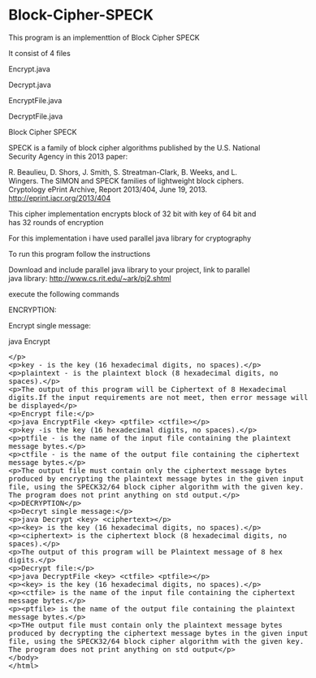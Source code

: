 # Block-Cipher-SPECK
This program is an implementtion of Block Cipher SPECK

It consist of 4 files

Encrypt.java

Decrypt.java

EncryptFile.java

DecryptFile.java

Block Cipher SPECK

SPECK is a family of block cipher algorithms published by the U.S. National Security Agency in this 2013 paper:

R. Beaulieu, D. Shors, J. Smith, S. Streatman-Clark, B. Weeks, and L. Wingers. The SIMON and SPECK families of lightweight block ciphers. Cryptology ePrint Archive, Report 2013/404, June 19, 2013.  http://eprint.iacr.org/2013/404

This cipher implementation encrypts block of 32 bit with key of 64 bit and has 32 rounds of encryption

For this implementation i have used parallel java library for cryptography

To run this program follow the instructions

Download and include parallel java library to your project, link to parallel java library: http://www.cs.rit.edu/~ark/pj2.shtml

execute the following commands

ENCRYPTION:

Encrypt single message:

java Encrypt <Key> <PlainText>

key - is the key (16 hexadecimal digits, no spaces).

plaintext - is the plaintext block (8 hexadecimal digits, no spaces).

The output of this program will be Ciphertext of 8 Hexadecimal digits.If the input requirements are not meet, then error message will be displayed

Encrypt file:

java EncryptFile <key> <ptfile> <ctfile>

key -is the key (16 hexadecimal digits, no spaces).

ptfile - is the name of the input file containing the plaintext message bytes.

ctfile - is the name of the output file containing the ciphertext message bytes.

The output file must contain only the ciphertext message bytes produced by encrypting the plaintext message bytes in the given input file, using the SPECK32/64 block cipher algorithm with the given key. The program does not print anything on std output.



DECRYPTION

Decryt single message:

java Decrypt <key> <ciphertext>

<key> is the key (16 hexadecimal digits, no spaces).

<ciphertext> is the ciphertext block (8 hexadecimal digits, no spaces).

The output of this program will be Plaintext message of 8 hex digits.

Decrypt file:

java DecryptFile <key> <ctfile> <ptfile>

<key> is the key (16 hexadecimal digits, no spaces).

<ctfile> is the name of the input file containing the ciphertext message bytes.

<ptfile> is the name of the output file containing the plaintext message bytes.

THe output file must contain only the plaintext message bytes produced by decrypting the ciphertext message bytes in the given input file, using the SPECK32/64 block cipher algorithm with the given key. The program does not print anything on std output


